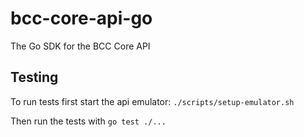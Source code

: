 # bcc-core-api-go
The Go SDK for the BCC Core API

## Testing

To run tests first start the api emulator:
```./scripts/setup-emulator.sh```

Then run the tests with 
```go test ./...```